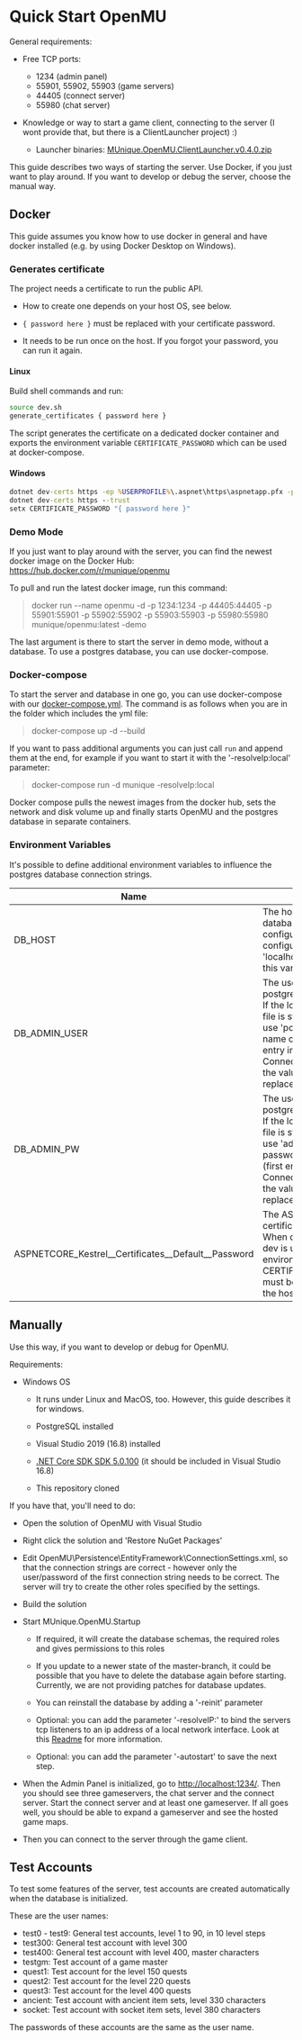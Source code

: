 # Quick Start OpenMU

General requirements:

* Free TCP ports:
  * 1234 (admin panel)
  * 55901, 55902, 55903 (game servers)
  * 44405 (connect server)
  * 55980 (chat server)

* Knowledge or way to start a game client, connecting to the server (I wont
    provide that, but there is a ClientLauncher project) :)

  * Launcher binaries: [MUnique.OpenMU.ClientLauncher.v0.4.0.zip](https://github.com/MUnique/OpenMU/releases/download/v0.4.0/MUnique.OpenMU.ClientLauncher.v0.4.0.zip)

This guide describes two ways of starting the server. Use Docker, if you just
want to play around. If you want to develop or debug the server, choose the
manual way.

## Docker

This guide assumes you know how to use docker in general and have docker
installed (e.g. by using Docker Desktop on Windows).

### Generates certificate

The project needs a certificate to run the public API.

* How to create one depends on your host OS, see below.

* `{ password here }` must be replaced with your certificate password.

* It needs to be run once on the host. If you forgot your password, you can
    run it again.

#### Linux

Build shell commands and run:

```bash
source dev.sh
generate_certificates { password here }
```

The script generates the certificate on a dedicated docker container and
exports the environment variable `CERTIFICATE_PASSWORD` which can be used at
docker-compose.

#### Windows

```cmd
dotnet dev-certs https -ep %USERPROFILE%\.aspnet\https\aspnetapp.pfx -p { password here }
dotnet dev-certs https --trust
setx CERTIFICATE_PASSWORD "{ password here }"
```

### Demo Mode

If you just want to play around with the server, you can find the newest docker
image on the Docker Hub: <https://hub.docker.com/r/munique/openmu>

To pull and run the latest docker image, run this command:
> docker run --name openmu -d -p 1234:1234 -p 44405:44405 -p 55901:55901 -p 55902:55902 -p 55903:55903 -p 55980:55980 munique/openmu:latest -demo

The last argument is there to start the server in demo mode, without a
database. To use a postgres database, you can use docker-compose.

### Docker-compose

To start the server and database in one go, you can use docker-compose with our
[docker-compose.yml](docker-compose.yml). The command is as follows when you
are in the folder which includes the yml file:
> docker-compose up -d --build

If you want to pass additional arguments you can just call ```run``` and
append them at the end, for example if you want to start it with the
'-resolveIp:local' parameter:
> docker-compose run -d munique -resolveIp:local

Docker compose pulls the newest images from the docker hub, sets the network
and disk volume up and finally starts OpenMU and the postgres database in
separate containers.

### Environment Variables

It's possible to define additional environment variables to influence the
postgres database connection strings.

| Name | Description         |
|------|---------------------|
| DB_HOST | The hostname of the database. If the local configuration file is still configured to use 'localhost', the value of this variable replaces it |
| DB_ADMIN_USER | The user name of the postgres admin account. If the local configuration file is still configured to use 'postgres' for the user name of the admin (first entry in the ConnectionSettings.xml), the value of this variable replaces it. |
| DB_ADMIN_PW | The user name of the postgres admin account. If the local configuration file is still configured to use 'admin' for the user password of the admin (first entry in the ConnectionSettings.xml), the value of this variable replaces it. |
| ASPNETCORE_Kestrel__Certificates__Default__Password | The ASP NET application certificate password. When docker-compose-dev is used, the environment variable CERTIFICATE_PASSWORD must be exported/set on the host system instead. |

## Manually

Use this way, if you want to develop or debug for OpenMU.

Requirements:

* Windows OS

  * It runs under Linux and MacOS, too. However, this guide describes it for
    windows.

  * PostgreSQL installed

  * Visual Studio 2019 (16.8) installed

  * [.NET Core SDK SDK 5.0.100](https://dotnet.microsoft.com/download/dotnet/5.0)
    (it should be included in Visual Studio 16.8)

  * This repository cloned

If you have that, you'll need to do:

* Open the solution of OpenMU with Visual Studio

* Right click the solution and 'Restore NuGet Packages'

* Edit OpenMU\Persistence\EntityFramework\ConnectionSettings.xml, so that the
  connection strings are correct - however only the user/password of the first
  connection string needs to be correct. The server will try to create the
  other roles specified by the settings.

* Build the solution

* Start MUnique.OpenMU.Startup

  * If required, it will create the database schemas, the required roles and
    gives permissions to this roles

  * If you update to a newer state of the master-branch, it could be possible
    that you have to delete the database again before starting. Currently, we
    are not providing patches for database updates.

  * You can reinstall the database by adding a '-reinit' parameter

  * Optional: you can add the parameter '-resolveIP:' to bind the servers tcp
    listeners to an ip address of a local network interface. Look at this
    [Readme](src/Startup/Readme.md) for more information.

  * Optional: you can add the parameter '-autostart' to save the next step.

* When the Admin Panel is initialized, go to <http://localhost:1234/>. Then you
  should see three gameservers, the chat server and the connect server. Start
  the connect server and at least one gameserver.
  If all goes well, you should be able to expand a gameserver and see the
  hosted game maps.

* Then you can connect to the server through the game client.

## Test Accounts

To test some features of the server, test accounts are created automatically
when the database is initialized.

These are the user names:

* test0 - test9: General test accounts, level 1 to 90, in 10 level steps
* test300: General test account with level 300
* test400: General test account with level 400, master characters
* testgm: Test account of a game master
* quest1: Test account for the level 150 quests
* quest2: Test account for the level 220 quests
* quest3: Test account for the level 400 quests
* ancient: Test account with ancient item sets, level 330 characters
* socket: Test account with socket item sets, level 380 characters

The passwords of these accounts are the same as the user name.
